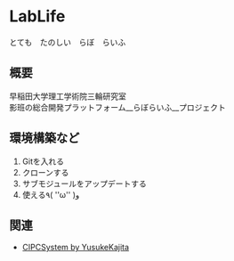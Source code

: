 # LabLife
とても　たのしい　らぼ　らいふ

## 概要
早稲田大学理工学術院三輪研究室  
影班の総合開発プラットフォーム__らぼらいふ__プロジェクト  

## 環境構築など  
1. Gitを入れる
2. クローンする
3. サブモジュールをアップデートする
4. 使える٩( ''ω'' )و

## 関連
* [CIPCSystem by YusukeKajita](https://github.com/YusukeKajita/CIPCSystem.git)  
